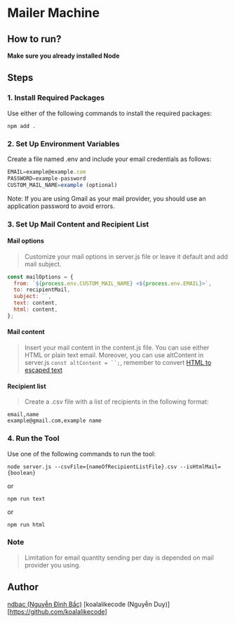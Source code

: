 # Mailer Machine

## How to run?

**Make sure you already installed Node**

## Steps

### 1. Install Required Packages

Use either of the following commands to install the required packages:

`npm add .`

### 2. Set Up Environment Variables

Create a file named .env and include your email credentials as follows:

```js
EMAIL=example@example.com
PASSWORD=example-password
CUSTOM_MAIL_NAME=example (optional)
```

Note: If you are using Gmail as your mail provider, you should use an application password to avoid errors.

### 3. Set Up Mail Content and Recipient List

#### Mail options

> Customize your mail options in server.js file or leave it default and add mail subject.

```js
const mailOptions = {
  from: `${process.env.CUSTOM_MAIL_NAME} <${process.env.EMAIL}>`,
  to: recipientMail,
  subject: ``,
  text: content,
  html: content,
};
```

#### Mail content

> Insert your mail content in the content.js file. You can use either HTML or plain text email. Moreover, you can use altContent in server.js ` const altContent = ``; `, remember to convert [HTML to escaped text](https://onlinetexttools.com/escape-text)

#### Recipient list

> Create a .csv file with a list of recipients in the following format:

```
email,name
example@gmail.com,example name
```

### 4. Run the Tool

Use one of the following commands to run the tool:

`node server.js --csvFile={nameOfRecipientListFile}.csv --isHtmlMail={boolean}`

or

`npm run text`

or

`npm run html`

### Note

> Limitation for email quantity sending per day is depended on mail provider you using.

## Author

[ndbac (Nguyễn Đình Bắc)](https://github.com/ndbac)
[koalalikecode (Nguyễn Duy)][https://github.com/koalalikecode]
